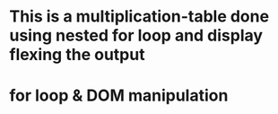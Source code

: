 # This is a multiplication-table done using nested for loop and display flexing the output
# for loop & DOM manipulation
